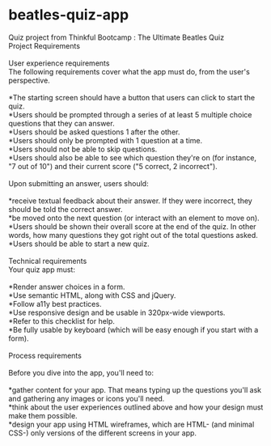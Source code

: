 # beatles-quiz-app</br>
Quiz project from Thinkful Bootcamp :  The Ultimate Beatles Quiz</br>
Project Requirements</br>
</br>
User experience requirements</br>
The following requirements cover what the app must do, from the user's perspective.</br>
</br>
*The starting screen should have a button that users can click to start the quiz.</br>
*Users should be prompted through a series of at least 5 multiple choice questions that they can answer.</br>
*Users should be asked questions 1 after the other.</br>
*Users should only be prompted with 1 question at a time.</br>
*Users should not be able to skip questions.</br>
*Users should also be able to see which question they're on (for instance, "7 out of 10") and their current score ("5 correct, 2 incorrect").</br>
</br>
Upon submitting an answer, users should:</br>
</br>
*receive textual feedback about their answer. If they were incorrect, they should be told the correct answer.</br>
*be moved onto the next question (or interact with an element to move on).</br>
*Users should be shown their overall score at the end of the quiz. In other words, how many questions they got right out of the total questions asked.</br>
*Users should be able to start a new quiz.</br>
</br>
Technical requirements</br>
Your quiz app must:</br>
</br>
*Render answer choices in a form.</br>
*Use semantic HTML, along with CSS and jQuery.</br>
*Follow a11y best practices.</br>
*Use responsive design and be usable in 320px-wide viewports.</br>
*Refer to this checklist for help.</br>
*Be fully usable by keyboard (which will be easy enough if you start with a form).</br>
</br>
Process requirements</br>
</br>
Before you dive into the app, you'll need to:</br>
</br>
*gather content for your app. That means typing up the questions you'll ask and gathering any images or icons you'll need.</br>
*think about the user experiences outlined above and how your design must make them possible.</br>
*design your app using HTML wireframes, which are HTML- (and minimal CSS-) only versions of the different screens in your app. </br>
